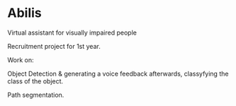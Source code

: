 # Abilis
Virtual assistant for visually impaired people

Recruitment project for 1st year.

Work on:

Object Detection & generating a voice feedback afterwards, classyfying the class of the object.

Path segmentation.

